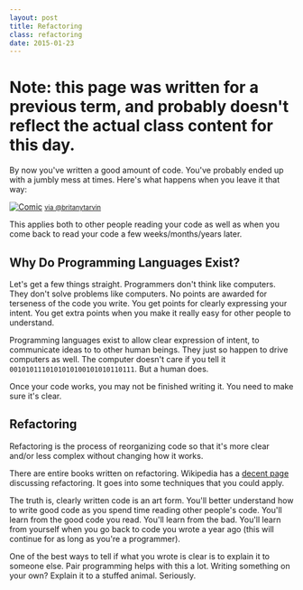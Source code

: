 ```yaml
---
layout: post
title: Refactoring
class: refactoring
date: 2015-01-23
---
```


# Note: this page was written for a previous term, and probably doesn't reflect the actual class content for this day.

By now you've written a good amount of code. You've probably ended up with a
jumbly mess at times. Here's what happens when you leave it that way:

[![Comic](http://abstrusegoose.com/strips/you_down_wit_OPC-yeah_you_know_me.png)](http://abstrusegoose.com/432) <small>[via @britanytarvin](https://twitter.com/brittanytarvin/status/452838810141732865)</small>

This applies both to other people reading your code as well as when you come
back to read your code a few weeks/months/years later.

## Why Do Programming Languages Exist?

Let's get a few things straight. Programmers don't think like computers. They
don't solve problems like computers. No points are awarded for terseness of the
code you write. You get points for clearly expressing your intent. You get
extra points when you make it really easy for other people to understand.

Programming languages exist to allow clear expression of intent, to communicate
ideas to to other human beings. They just so happen to drive computers as well.
The computer doesn't care if you tell it `0010101110101010100101010110111`. But
a human does.

Once your code works, you may not be finished writing it. You need to make sure
it's clear.


## Refactoring

Refactoring is the process of reorganizing code so that it's more clear and/or
less complex without changing how it works.

There are entire books written on refactoring. Wikipedia has a
[decent page][refactoring] discussing refactoring. It goes into some techniques
that you could apply.

The truth is, clearly written code is an art form. You'll better understand how
to write good code as you spend time reading other people's code. You'll learn
from the good code you read. You'll learn from the bad. You'll learn from
yourself when you go back to code you wrote a year ago (this will continue for
as long as you're a programmer).

One of the best ways to tell if what you wrote is clear is to explain it to
someone else. Pair programming helps with this a lot. Writing something on your
own? Explain it to a stuffed animal. Seriously.

[refactoring]: http://en.wikipedia.org/wiki/Code_refactoring
